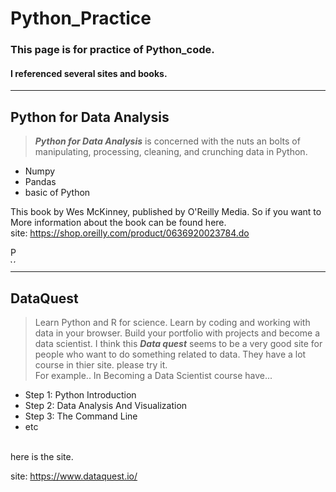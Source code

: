 # Python_Practice
### This page is for practice of Python_code.
#### I referenced several sites and books.
---------------------------------------------
## Python for Data Analysis
> ***Python for Data Analysis*** is concerned with the nuts an bolts of manipulating, processing, cleaning, and crunching data in Python. 
* Numpy
* Pandas
* basic of Python

This book by Wes McKinney, published by O'Reilly Media. So if you want to More information about the book can be found here. <br/>
site: <https://shop.oreilly.com/product/0636920023784.do>
<p><img src="https://covers.oreillystatic.com/images/0636920023784/lrg.jpg" alt="Python for data analysis" style="width:10px;height:25px"></p>

---------------------------------------------
## DataQuest
> Learn Python and R for science. Learn by coding and working with data in your browser. Build your portfolio with projects and become a data scientist.
I think this ***Data quest*** seems to be a very good site for people who want to do something related to data. 
They have a lot course in thier site. please try it.<br/>
For example.. In Becoming a Data Scientist course have... 
* Step 1: Python Introduction
* Step 2: Data Analysis And Visualization
* Step 3: The Command Line
* etc<br/>
<br/>
here is the site. <p>site: <a href= "https://www.dataquest.io/">https://www.dataquest.io/</a>

